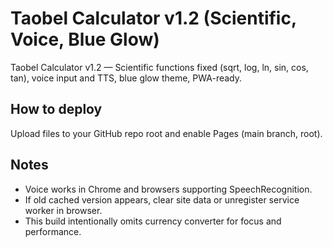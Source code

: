 # Taobel Calculator v1.2 (Scientific, Voice, Blue Glow)

Taobel Calculator v1.2 — Scientific functions fixed (sqrt, log, ln, sin, cos, tan), voice input and TTS, blue glow theme, PWA-ready.

## How to deploy
Upload files to your GitHub repo root and enable Pages (main branch, root).

## Notes
- Voice works in Chrome and browsers supporting SpeechRecognition.
- If old cached version appears, clear site data or unregister service worker in browser.
- This build intentionally omits currency converter for focus and performance.
